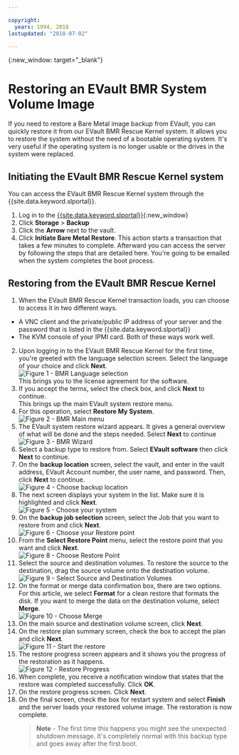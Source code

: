 ```yaml
---

copyright:
  years: 1994, 2018
lastupdated: "2018-07-02"

---
```

{:new_window: target="_blank"}

# Restoring an EVault BMR System Volume Image 

If you need to restore a Bare Metal image backup from EVault, you can quickly restore it from our EVault BMR Rescue Kernel system. It allows you to restore the system without the need of a bootable operating system. It's very useful if the operating system is no longer usable or the drives in the system were replaced.

## Initiating the EVault BMR Rescue Kernel system

You can access the EVault BMR Rescue Kernel system through the {{site.data.keyword.slportal}}.
1. Log in to the [{{site.data.keyword.slportal}}](https://control.softlayer.com/){:new_window}
2. Click **Storage** > **Backup** 
3. Click the **Arrow** next to the vault.
4. Click **Initiate Bare Metal Restore**. This action starts a transaction that takes a few minutes to complete. Afterward you can access the server by following the steps that are detailed here. You're going to be emailed when the system completes the boot process.


## Restoring from the EVault BMR Rescue Kernel

1. When the EVault BMR Rescue Kernel transaction loads, you can choose to access it in two different ways. 
  - A VNC client and the private/public IP address of your server and the password that is listed in the {{site.data.keyword.slportal}} 
  - The KVM console of your IPMI card. 
  Both of these ways work well. 
2. Upon logging in to the EVault BMR Rescue Kernel for the first time, you're greeted with the language selection screen. Select the language of your choice and click **Next**.
<br/>![Figure 1 - BMR Language selection](/images/bmr1.png)<br/> This brings you to the license agreement for the software. 
3. If you accept the terms, select the check box, and click **Next** to continue. <br/> This brings up the main EVault system restore menu. 
4. For this operation, select **Restore My System**.
<br/>![Figure 2 - BMR Main menu](/images/bmr2.png)
5. The EVault system restore wizard appears. It gives a general overview of what will be done and the steps needed. Select **Next** to continue
<br/>![Figure 3 - BMR Wizard](/images/bmr3.png)
6. Select a backup type to restore from. Select **EVault software** then click **Next** to continue.
7. On the **backup location** screen, select the vault, and enter in the vault address, EVault Account number, the user name, and password. Then, click **Next** to continue.
<br/>![Figure 4 - Choose backup location](/images/bmr4.png)
8. The next screen displays your system in the list. Make sure it is highlighted and click **Next**.
<br/>![Figure 5 - Choose your system](/images/bmr5.png)
9. On the **backup job selection** screen, select the Job that you want to restore from and click **Next**.
<br/>![Figure 6 - Choose your Restore point](/images/bmr6.png)
10. From the **Select Restore Point** menu, select the restore point that you want and click **Next**.
<br/>![Figure 8 - Choose Restore Point](/images/bmr8.png)
11. Select the source and destination volumes. To restore the source to the destination, drag the source volume onto the destination volume.
<br/>![Figure 9 - Select Source and Destination Volumes](/images/bmr9.png)
12. On the format or merge data confirmation box, there are two options. For this article, we select **Format** for a clean restore that formats the disk. If you want to merge the data on the destination volume, select **Merge**.
<br/>![Figure 10 - Choose Merge](/images/bmr10.png)
13. On the main source and destination volume screen, click **Next**.
14. On the restore plan summary screen, check the box to accept the plan and click **Next**.
<br/>![Figure 11 - Start the restore](/images/bmr11.png)
15. The restore progress screen appears and it shows you the progress of the restoration as it happens.
<br/>![Figure 12 - Restore Progress](/images/bmr12.png)
16. When complete, you receive a notification window that states that the restore was completed successfully. Click **OK**.
17. On the restore progress screen. Click **Next**.
18. On the final screen, check the box for restart system and select **Finish** and the server loads your restored volume image. 
  The restoration is now complete. <br/>
    >**Note** - The first time this happens you might see the unexpected shutdown message. It's completely normal with this backup type and goes away after the first boot. 
